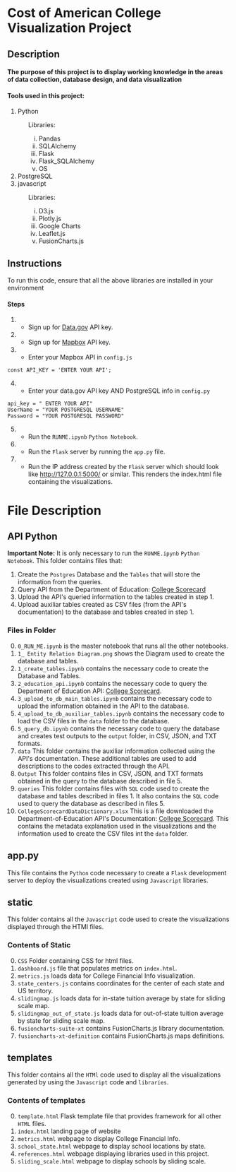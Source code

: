 <h1>Cost of American College Visualization Project</h1>

<h2>Description</h2>
<h4>The purpose of this project is to display working knowledge in the areas of data collection, database design, and data visualization</h4>
<h4>Tools used in this project: </h4>
<ol>
    <li>Python</li>
    <ul type = "none"><li>Libraries: </li>
    <ol type = "i">
        <li>Pandas</li>
        <li>SQLAlchemy</li>
        <li>Flask</li>
        <li>Flask_SQLAlchemy</li>
        <li>OS</li>
    </ol></ul>
    <li>PostgreSQL</li>
    <li>javascript</li>
    <ul type = "none"><li>Libraries:</li> 
    <ol type = "i">
        <li>D3.js</li>
        <li>Plotly.js</li>
        <li>Google Charts</li>
        <li>Leaflet.js</li>
        <li>FusionCharts.js</li>
    </ol></ul>
</ol>


## Instructions
<p> To run this code, ensure that all the above libraries are installed in your environment</p>

#### Steps
1. - Sign up for [Data.gov](https://api.data.gov/signup/ "Data.gov") API key. 
2. - Sign up for [Mapbox](https://account.mapbox.com/auth/signup/ "Mapbox") API key.
3. - Enter your Mapbox API in `config.js`
```JS
const API_KEY = 'ENTER YOUR API';
```
4. - Enter your data.gov API key AND PostgreSQL info in `config.py`
```PY
api_key = " ENTER YOUR API"
UserName = "YOUR POSTGRESQL USERNAME"
Password = "YOUR POSTGRESQL PASSWORD"
```
5. - Run the `RUNME.ipynb` `Python Notebook`. 
6. - Run the `Flask` server by running the `app.py` file.
7. - Run the IP address created by the `Flask` server which should look like http://127.0.0.1:5000/ or similar. This renders the index.html file containing the visualizations.

# File Description

## API Python
<b> Important Note:</b>
It is only necessary to run the `RUNME.ipynb` `Python Notebook`.
This folder contains files that:

1. Create the `Postgres` Database and the `Tables` that will store the information from the queries.
2. Query API from the Department of Education: [College Scorecard](https://collegescorecard.ed.gov/data/documentation/ "API's Documentation Page")
3. Upload the API's queried information to the tables created in step 1.
4. Upload auxiliar tables created as CSV files (from the API's documentation) to the database and tables created in step 1.

### Files in Folder
0. `0_RUN_ME.ipynb` is the master notebook that runs all the other notebooks.
1. `1_ Entity Relation Diagram.png` shows the Diagram used to create the database and tables.
2. `1_create_tables.ipynb` contains the necessary code to create the Database and Tables.
3. `2_education_api.ipynb` contains the necessary code to query the Department of Education API: [College Scorecard](https://collegescorecard.ed.gov/data/documentation/ "API's Documentation Page").
4. `3_upload_to_db_main_tables.ipynb` contains the necessary code to upload the information obtained in the API to the database.
5. `4_upload_to_db_auxiliar_tables.ipynb` contains the necessary code to load the CSV files in the `data` folder to the database.
6. `5_query_db.ipynb` contains the necessary code to query the database and creates test outputs to the `output` folder, in CSV, JSON, and TXT formats.
7. `data` This folder contains the auxiliar information collected using the API's documentation. These additional tables are used to add descriptions to the codes extracted through the API.
8. `Output` This folder contains files in CSV, JSON, and TXT formats obtained in the query to the database described in file 5.
9. `queries` This folder contains files with `SQL` code used to create the database and tables described in files 1. It also contains the `SQL` code used to query the database as described in files 5.
10. `CollegeScorecardDataDictionary.xlsx` This is a file downloaded the Department-of-Education API's Documentation: [College Scorecard](https://collegescorecard.ed.gov/data/documentation/ "API's Documentation Page"). This contains the metadata explanation used in the visualizations and the information used to create the CSV files int the `data` folder.

## app.py
This file contains the `Python` code necessary to create a `Flask` development server to deploy the visualizations created using `Javascript` libraries.

## static
This folder contains all the `Javascript` code used to create the visualizations displayed through the HTMl files.
### Contents of Static
0. `CSS` Folder containing CSS for html files.
1. `dashboard.js` file that populates metrics on `index.html`.
2. `metrics.js` loads data for College Financial Info visualization.
3. `state_centers.js` contains coordinates for the center of each state and US territory.
4. `slidingmap.js` loads data for in-state tuition average by state for sliding scale map.
5. `slidingmap_out_of_state.js` loads data for out-of-state tuition average by state for sliding scale map.
6. `fusioncharts-suite-xt` contains FusionCharts.js library documentation.
7. `fusioncharts-xt-definition` contains FusionCharts.js maps definitions.


## templates
This folder contains all the `HTMl` code used to display all the visualizations generated by using the `Javascript` code and `libraries`.
### Contents of templates
0. `template.html` Flask template file that provides framework for all other `HTML` files.
1. `index.html` landing page of website
2. `metrics.html` webpage to display College Financial Info.
3. `school_state.html` webpage to display school locations by state.
4. `references.html` webpage displaying libraries used in this project.
5. `sliding_scale.html` webpage to display schools by sliding scale.
